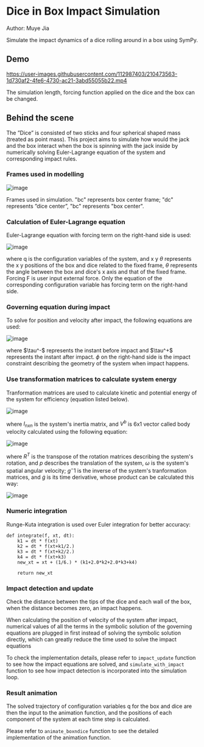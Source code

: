 # Dice in Box Impact Simulation
Author: Muye Jia

Simulate the impact dynamics of a dice rolling around in a box using SymPy.

 
## Demo


https://user-images.githubusercontent.com/112987403/210473563-1d730af2-4fe6-4730-ac21-3abd55055b22.mp4


The simulation length, forcing function applied on the dice and the box can be changed.

## Behind the scene
The ”Dice” is consisted of two sticks and four spherical shaped mass (treated as point mass).
This project aims to simulate how would the jack and the box interact when
the box is spinning with the jack inside by numerically solving Euler-Lagrange
equation of the system and corresponding impact rules.

### Frames used in modelling
![image](https://user-images.githubusercontent.com/112987403/210476376-70c1133a-52b7-4202-b1be-8e437a458e14.png)

Frames used in simulation. "bc" represents box center frame; "dc" represents ”dice center”, "bc" represents "box center".

### Calculation of Euler-Lagrange equation
Euler-Lagrange equation with forcing term on the right-hand side is used:

![image](https://user-images.githubusercontent.com/112987403/210484844-0a330456-8aa2-4e3e-ae3f-54eadcdeecbf.png)

where q is the configuration variables of the system, and x y $\theta$ represents the x y positions of the box and dice related to the fixed frame, $\theta$ represents the angle between the box and dice's x axis and that of the fixed frame. Forcing F is user input external force. Only the equation of the corresponding configuration variable has forcing term on the right-hand side.

### Governing equation during impact
To solve for position and velocity after impact, the following equations are used:

![image](https://user-images.githubusercontent.com/112987403/210484695-381583a2-248d-4832-b45e-68db60fc6d01.png)

where $\tau^-\$ represents the instant before impact and $\tau^+\$ represents the instant after impact. $\phi$ on the right-hand side is the impact constraint describing the geometry of the system when impact happens.

### Use transformation matrices to calculate system energy
Tranformation matrices are used to calculate kinetic and potential energy of the system for efficiency (equation listed below).

![image](https://user-images.githubusercontent.com/112987403/210485381-3e1982db-01c1-4af1-9bf3-a36b40ad0051.png)

where $I_{nxn}$ is the system's inertia matrix, and $V^b$ is 6x1 vector called body velocity calculated using the following equation:

![image](https://user-images.githubusercontent.com/112987403/210485522-4499fcc4-4d98-4cfe-ab3a-8f2ffe542f91.png)

where $R^T$ is the transpose of the rotation matrices describing the system's rotation, and $p$ describes the translation of the system, $\omega$ is the system's spatial angular velocity; $g^-1$ is the inverse of the system's tranformation matrices, and $\dot{g}$ is its time derivative, whose product can be calculated this way:

![image](https://user-images.githubusercontent.com/112987403/210485923-cd5893cd-5cbd-49e1-882b-997e8e36d56c.png)


### Numeric integration
Runge-Kuta integration is used over Euler integration for better accuracy:

```
def integrate(f, xt, dt):
    k1 = dt * f(xt)
    k2 = dt * f(xt+k1/2.)
    k3 = dt * f(xt+k2/2.)
    k4 = dt * f(xt+k3)
    new_xt = xt + (1/6.) * (k1+2.0*k2+2.0*k3+k4)
    
    return new_xt
```

### Impact detection and update
Check the distance between the tips of the dice and each wall of the box, when the distance becomes zero, an impact happens.

When calculating the position of velocity of the system after impact, numerical values of all the terms in the symbolic solution of the governing equations are plugged in first instead of solving the symbolic solution directly, which can greatly reduce the time used to solve the impact equations

To check the implementation details, please refer to `impact_update` function to see how the impact equations are solved, and `simulate_with_impact` function to see how impact detection is incorporated into the simulation loop.


### Result animation
The solved trajectory of configuration variables q for the box and dice are then the input to the animation function, and the positions of each component of the system at each time step is calculated.

Please refer to `animate_boxndice` function to see the detailed implementation of the animation function.
